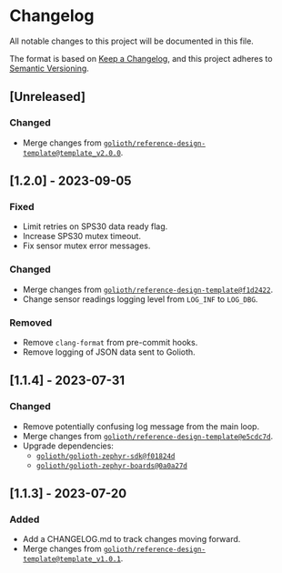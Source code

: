 <!-- Copyright (c) 2023 Golioth, Inc. -->
<!-- SPDX-License-Identifier: Apache-2.0 -->

# Changelog

All notable changes to this project will be documented in this file.

The format is based on [Keep a Changelog](https://keepachangelog.com/en/1.1.0/),
and this project adheres to [Semantic Versioning](https://semver.org/spec/v2.0.0.html).

## [Unreleased]

### Changed

- Merge changes from [`golioth/reference-design-template@template_v2.0.0`](https://github.com/golioth/reference-design-template/tree/template_v2.0.0).

## [1.2.0] - 2023-09-05

### Fixed

- Limit retries on SPS30 data ready flag.
- Increase SPS30 mutex timeout.
- Fix sensor mutex error messages.

### Changed

- Merge changes from [`golioth/reference-design-template@f1d2422`](https://github.com/golioth/reference-design-template/commit/f1d2422ba04e13ebf66b36529abdbb781896e479).
- Change sensor readings logging level from `LOG_INF` to `LOG_DBG`.

### Removed

- Remove `clang-format` from pre-commit hooks.
- Remove logging of JSON data sent to Golioth.

## [1.1.4] - 2023-07-31

### Changed

- Remove potentially confusing log message from the main loop.
- Merge changes from [`golioth/reference-design-template@e5cdc7d`](https://github.com/golioth/reference-design-template/commit/e5cdc7d5da4d1440135a63017159d2e691ec7713).
- Upgrade dependencies:
  - [`golioth/golioth-zephyr-sdk@f01824d`](https://github.com/golioth/golioth-zephyr-sdk/commit/f01824d8f0943463ee07cb493103a63221599c79)
  - [`golioth/golioth-zephyr-boards@0a0a27d`](https://github.com/golioth/golioth-zephyr-boards/commit/0a0a27dc2facc4245be0d15b9b36ce526cbf9262)

## [1.1.3] - 2023-07-20

### Added

- Add a CHANGELOG.md to track changes moving forward.
- Merge changes from [`golioth/reference-design-template@template_v1.0.1`](https://github.com/golioth/reference-design-template/tree/template_v1.0.1).

